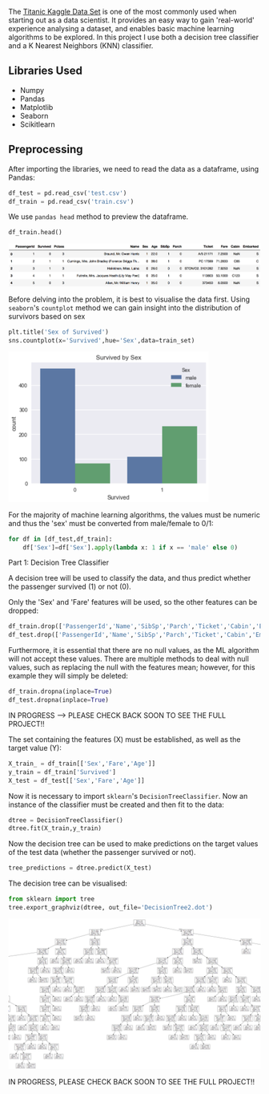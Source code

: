The [Titanic Kaggle Data Set](https://www.kaggle.com/c/titanic) is one of the most commonly used when starting out as a data scientist. It provides an easy way to gain 'real-world' experience analysing a dataset, and enables basic machine learning algorithms to be explored. In this project I use both a decision tree classifier and a K Nearest Neighbors (KNN) classifier.

## Libraries Used

- Numpy
- Pandas
- Matplotlib
- Seaborn
- Scikitlearn


## Preprocessing

After importing the libraries, we need to read the data as a dataframe, using Pandas:

```python
df_test = pd.read_csv('test.csv')
df_train = pd.read_csv('train.csv')
```

We use `pandas head` method to preview the dataframe.

```python
df_train.head()
```
![df_train_head](https://github.com/jack-morgan/Personal-Website/raw/gh-pages/Images/titanic_head.png "Train DataFrame")

Before delving into the problem, it is best to visualise the data first. Using `seaborn`'s `countplot` method we can gain insight into the distribution of survivors based on sex

```python
plt.title('Sex of Survived')
sns.countplot(x='Survived',hue='Sex',data=train_set)
```

<img src="https://github.com/jack-morgan/Personal-Website/raw/gh-pages/Images/Survivedbysex.png" width="400" height="300" />

For the majority of machine learning algorithms, the values must be numeric and thus the 'sex' must be converted from male/female to 0/1:

```python
for df in [df_test,df_train]:
    df['Sex']=df['Sex'].apply(lambda x: 1 if x == 'male' else 0)
```

Part 1: Decision Tree Classifier

A decision tree will be used to classify the data, and thus predict whether the passenger survived (1) or not (0).

Only the 'Sex' and 'Fare' features will be used, so the other features can be dropped:


```python
df_train.drop(['PassengerId','Name','SibSp','Parch','Ticket','Cabin','Embarked','Pclass'],axis=1,inplace=True)
df_test.drop(['PassengerId','Name','SibSp','Parch','Ticket','Cabin','Embarked','Pclass'],axis=1,inplace=True)
```

Furthermore, it is essential that there are no null values, as the ML algorithm will not accept these values. There are multiple methods to deal with null values, such as replacing the null with the features mean; however, for this example they will simply be deleted:

```python
df_train.dropna(inplace=True)
df_test.dropna(inplace=True)
```

IN PROGRESS --> PLEASE CHECK BACK SOON TO SEE THE FULL PROJECT!!

The set containing the features (X) must be established, as well as the target value (Y):

```python
X_train_ = df_train[['Sex','Fare','Age']]
y_train = df_train['Survived']
X_test = df_test[['Sex','Fare','Age']]
```
Now it is necessary to import `sklearn`'s `DecisionTreeClassifier`. Now an instance of the classifier must be created and then fit to the data:

```python
dtree = DecisionTreeClassifier()
dtree.fit(X_train,y_train)
```
Now the decision tree can be used to make predictions on the target values of the test data (whether the passenger survived or not).

```python
tree_predictions = dtree.predict(X_test)
```
The decision tree can be visualised:

```python
from sklearn import tree
tree.export_graphviz(dtree, out_file='DecisionTree2.dot')
```
<img src="https://github.com/jack-morgan/Personal-Website/raw/gh-pages/Images/tree.png" width="700" height="300" />

IN PROGRESS, PLEASE CHECK BACK SOON TO SEE THE FULL PROJECT!!
